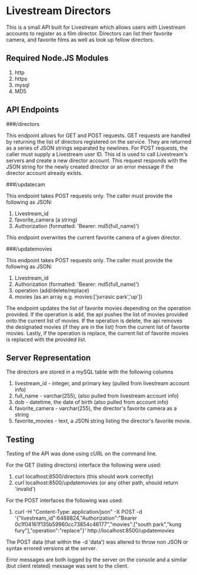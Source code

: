 Livestream Directors
======

This is a small API built for Livestream which allows users with Livestream accounts to register as a film director. Directors can list their favorite camera, and favorite films as well as look up fellow directors.

Required Node.JS Modules
------
1. http
2. https
3. mysql
4. MD5

API Endpoints
------
###/directors

This endpoint allows for GET and POST requests. GET requests are handled by returning the list of directors registered on the service. They are returned as a series of JSON strings separated by newlines. For POST requests, the caller must supply a Livestream user ID. This id is used to call Livestream's servers and create a new director account. This request responds with the JSON string for the newly created director or an error message if the director account already exists.

###/updatecam

This endpoint takes POST requests only. The caller must provide the following as JSON:

1. Livestream_id
2. favorite_camera (a string)
3. Authorization (formatted: 'Bearer: md5(full_name)')

This endpoint overwrites the current favorite camera of a given director.

###/updatemovies

This endpoint takes POST requests only. The caller must provide the following as JSON:

1. Livestream_id
2. Authorization (formatted: 'Bearer: md5(full_name)')
3. operation (add/delete/replace)
4. movies (as an array e.g. movies:['jurrasic park','up'])

The endpoint updates the list of favorite movies depending on the operation provided. If the operation is add, the api pushes the list of movies provided onto the current list of movies. If the operation is delete, the api removes the designated movies (if they are in the list) from the current list of favorite movies. Lastly, if the operation is replace, the current list of favorite movies is replaced with the provided list.

Server Representation
------

The directors are stored in a mySQL table with the following columns

1. livestream_id - integer, and primary key (pulled from livestream account info)
2. full_name - varchar(255), (also pulled from livestream account info)
3. dob - datetime, the date of birth (also pulled from account info)
4. favorite_camera - varchar(255), the director's favorite camera as a string
5. favorite_movies - text, a JSON string listing the director's favorite movie.

Testing
------

Testing of the API was done using cURL on the command line.

For the GET (listing directors) interface the following were used:

1. curl localhost:8500/directors (this should work correctly)
2. curl localhost:8500/updatemovies (or any other path, should return 'invalid')

For the POST interfaces the following was used:

1. curl -H "Content-Type: application/json" -X POST -d '{"livestream_id":6488824,"Authorization":"Bearer 0c1f04161f135b59960cc73854c46177","movies":["south park","kung fury"],"operation":"replace"}' http://localhost:8500/updatemovies

The POST data (that within the -d 'data') was altered to throw non JSON or syntax errored versions at the server.

Error messages are both logged by the server on the console and a similar (but client related) message was sent to the client.
